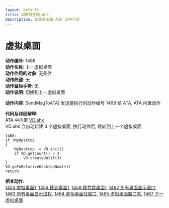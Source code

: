 ```yaml
---
layout: default
title: 如意百宝箱-Ahk
description: 如意百宝箱-Ahk 动作介绍
---
```

<link rel="stylesheet" href="../actions/css/atom-one-light.min.css">
<script src="../actions/js/highlight.min.js"></script>
<script>hljs.highlightAll();</script>

# [](#header-2) 虚拟桌面
**动作编号**: 1468  
**动作名称**: 上一虚拟桌面  
**动作作用的对象**: 无条件  
**动作热键**: 无  
**动作鼠标手势**: 无  
**动作说明**: 切换到上一虚拟桌面  

**动作内容**: SendMsgToATA| 
发送要执行的动作编号 1468 给 ATA, ATA 内置动作  

**代码及详细解释**:  
ATA 中内置 [VD.ahk](https://github.com/FuPeiJiang/VD.ahk)  
VD.ahk 会自动新建 3 个虚拟桌面, 执行动作后, 跳转到上一个虚拟桌面  
```Autohotkey
1468:
if !MyDesktop
{
	MyDesktop := VD.init()
	if VD.getCount() < 3
		VD.createUntil(3)
}
VD.goToRelativeDesktopNum(+1)
return
```

**相关动作**:  
[1453 虚拟桌面1](1453.md), [1456 移到桌面1](1456.md), [1459 移并跳桌面1](1459.md), [1462 所有桌面显示窗口](1462.md), [1463 所有桌面显示进程](1463.md), [1464 虚拟桌面找窗口](1464.md), [1465 虚拟桌面窗口来](1465.md), [1467 下一虚拟桌面](1467.md)